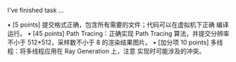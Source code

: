 
I've finished task ...

• [5 points] 提交格式正确，包含所有需要的文件；代码可以在虚拟机下正确
编译运行。
• [45 points] Path Tracing：正确实现 Path Tracing 算法，并提交分辨率
不小于 512*512，采样数不小于 8 的渲染结果图片。
• [加分项 10 points] 多线程：将多线程应用在 Ray Generation 上，注意
实现时可能涉及的冲突。

